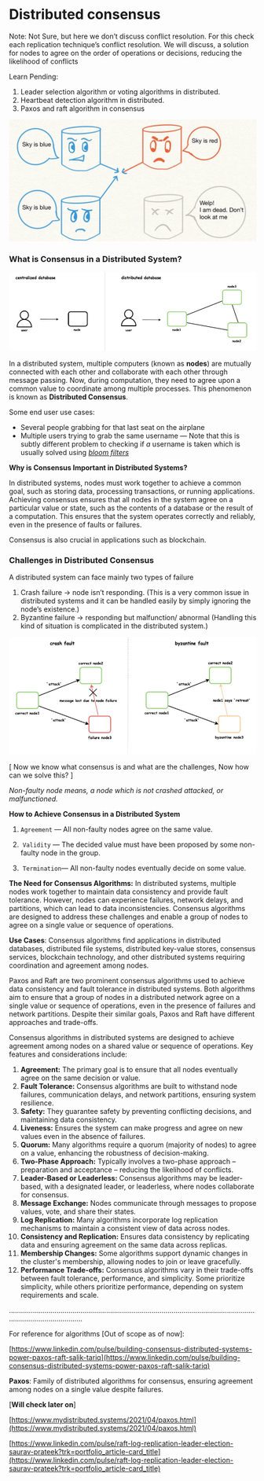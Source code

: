 # Distributed consensus

Note: Not Sure, but here we don’t discuss conflict resolution. For this check each replication technique’s conflict resolution. We will discuss, a solution for nodes to agree on the order of operations or decisions, reducing the likelihood of conflicts

Learn Pending:
1.  Leader selection algorithm or voting algorithms in distributed.
2.  Heartbeat detection algorithm in distributed.
3.  Paxos and raft algorithm in consensus

![Untitled](Distributed%20consensus%2063b85ade896c4e49ade80ac361690953/Untitled.png)

### **What is Consensus in a Distributed System?**

![Untitled](Distributed%20consensus%2063b85ade896c4e49ade80ac361690953/Untitled%201.png)

In a distributed system, multiple computers (known as **nodes**) are mutually connected with each other and collaborate with each other through message passing. Now, during computation, they need to agree upon a common value to coordinate among multiple processes. This phenomenon is known as **Distributed Consensus**.

Some end user use cases:

- Several people grabbing for that last seat on the airplane
- Multiple users trying to grab the same username — Note that this is subtly different problem to checking if *a* username is taken which is usually solved using [*bloom filters*](https://en.wikipedia.org/wiki/Bloom_filter)

**Why is Consensus Important in Distributed Systems?**

In distributed systems, nodes must work together to achieve a common goal, such as storing data, processing transactions, or running applications. Achieving consensus ensures that all nodes in the system agree on a particular value or state, such as the contents of a database or the result of a computation. This ensures that the system operates correctly and reliably, even in the presence of faults or failures.

Consensus is also crucial in applications such as blockchain.

### **Challenges in Distributed Consensus**

A distributed system can face mainly two types of failure

1. Crash failure → node isn’t responding. (This is a very common issue in distributed systems and it can be handled easily by simply ignoring the node’s existence.)
2. Byzantine failure → responding but malfunction/ abnormal (Handling this kind of situation is complicated in the distributed system.)

![Untitled](Distributed%20consensus%2063b85ade896c4e49ade80ac361690953/Untitled%202.png)

[ Now we know what consensus is and what are the challenges, Now how can we solve this? ]

*Non-faulty node means, a node which is not crashed attacked, or malfunctioned.*

**How to Achieve Consensus in a Distributed System**

1. `Agreement` — All non-faulty nodes agree on the same value.

 2.   `Validity` — The decided value must have been proposed by some non-faulty node in the group.  

 3.   `Termination`— All non-faulty nodes eventually decide on some value.

**The Need for Consensus Algorithms:** In distributed systems, multiple nodes work together to maintain data consistency and provide fault tolerance. However, nodes can experience failures, network delays, and partitions, which can lead to data inconsistencies. Consensus algorithms are designed to address these challenges and enable a group of nodes to agree on a single value or sequence of operations.

**Use Cases**: Consensus algorithms find applications in distributed databases, distributed file systems, distributed key-value stores, consensus services, blockchain technology, and other distributed systems requiring coordination and agreement among nodes.

Paxos and Raft are two prominent consensus algorithms used to achieve data consistency and fault tolerance in distributed systems. Both algorithms aim to ensure that a group of nodes in a distributed network agree on a single value or sequence of operations, even in the presence of failures and network partitions. Despite their similar goals, Paxos and Raft have different approaches and trade-offs.

Consensus algorithms in distributed systems are designed to achieve agreement among nodes on a shared value or sequence of operations. Key features and considerations include:

1. **Agreement:** The primary goal is to ensure that all nodes eventually agree on the same decision or value.
2. **Fault Tolerance:** Consensus algorithms are built to withstand node failures, communication delays, and network partitions, ensuring system resilience.
3. **Safety:** They guarantee safety by preventing conflicting decisions, and maintaining data consistency.
4. **Liveness:** Ensures the system can make progress and agree on new values even in the absence of failures.
5. **Quorum:** Many algorithms require a quorum (majority of nodes) to agree on a value, enhancing the robustness of decision-making.
6. **Two-Phase Approach:** Typically involves a two-phase approach – preparation and acceptance – reducing the likelihood of conflicts.
7. **Leader-Based or Leaderless:** Consensus algorithms may be leader-based, with a designated leader, or leaderless, where nodes collaborate for consensus.
8. **Message Exchange:** Nodes communicate through messages to propose values, vote, and share their states.
9. **Log Replication:** Many algorithms incorporate log replication mechanisms to maintain a consistent view of data across nodes.
10. **Consistency and Replication:** Ensures data consistency by replicating data and ensuring agreement on the same data across replicas.
11. **Membership Changes:** Some algorithms support dynamic changes in the cluster's membership, allowing nodes to join or leave gracefully.
12. **Performance Trade-offs:** Consensus algorithms vary in their trade-offs between fault tolerance, performance, and simplicity. Some prioritize simplicity, while others prioritize performance, depending on system requirements and scale.

…………………..…………………..…………………..…………………..…………………..…………………..…………………..

For reference for algorithms [Out of scope as of now]:

[https://www.linkedin.com/pulse/building-consensus-distributed-systems-power-paxos-raft-salik-tariq](https://www.linkedin.com/pulse/building-consensus-distributed-systems-power-paxos-raft-salik-tariq)

**Paxos**: Family of distributed algorithms for consensus, ensuring agreement among nodes on a single value despite failures.

[**Will check later on**]

[https://www.mydistributed.systems/2021/04/paxos.html](https://www.mydistributed.systems/2021/04/paxos.html)

[https://www.linkedin.com/pulse/raft-log-replication-leader-election-saurav-prateek?trk=portfolio_article-card_title](https://www.linkedin.com/pulse/raft-log-replication-leader-election-saurav-prateek?trk=portfolio_article-card_title)